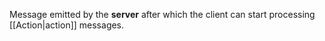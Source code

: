 Message emitted by the **server** after which the client can start processing [[Action|action]] messages.